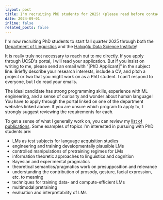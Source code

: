 ```yaml
---
layout: post
title: I'm recruiting PhD students for 2025! (please read before contacting)
date: 2024-09-01
inline: false
related_posts: false
---
```


I'm now recruiting PhD students to start fall quarter 2025 through both 
the [Department of Linguistics](https://linguistics.ucsd.edu/grad/application.html)
and the [Halıcığlu Data Science Institute](https://datascience.ucsd.edu/graduate/graduate-admissions/)!

It is really truly not necessary to reach out to me directly.
If you apply through UCSD's portal, I will read your application.
But if you insist on writing to me,
please send an email with “[PhD Applicant]” in the subject line.
Briefly describe your research interests, include a CV,
and pitch a project or two that you might work on as a PhD student.
I can't respond to everyone, but I do read your emails.

The ideal candidate has strong programming skills, experience with ML engineering,
and a sense of curiosity and wonder about human language!
You have to apply through the portal linked on one of the department websites linked above.
If you are unsure which program to apply to, I strongly suggest reviewing the requirements for each.

To get a sense of what I generally work on, 
you can review my [list of publications](https://alexwarstadt.github.io/publications/).
Some examples of topics I'm interested in pursuing with PhD students are:
- LMs as test subjects for language acquisition studies
- engineering and training developmentally plausible LMs
- controlled manipulations of pretraining regimes for LMs
- information theoretic approaches to linguistics and cognition
- Bayesian and experimental pragmatics
- theoretical semantics/pragmatics work on presupposition and relevance
- understanding the contribution of prosody, gesture, facial expression, etc. to meaning
- techniques for training data- and compute-efficient LMs
- multimodal pretraining
- evaluation and interpretability of LMs
